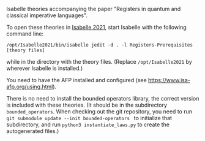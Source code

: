 Isabelle theories accompanying the paper "Registers in quantum and classical imperative languages".

To open these theories in [Isabelle 2021](https://isabelle.in.tum.de/), start Isabelle with the following command line:
```
/opt/Isabelle2021/bin/isabelle jedit -d . -l Registers-Prerequisites  [theory files]
```
while in the directory with the theory files. (Replace `/opt/Isabelle2021` by wherever Isabelle is installed.)

You need to have the AFP installed and configured (see https://www.isa-afp.org/using.html).

There is no need to install the bounded operators library, the correct version is included with these theories.
(It should be in the subdirectory `bounded_operators`. When checking out the git repository, you need to run `git submodule update --init bounded-operators
` to initialize that subdirectory, and run `python3 instantiate_laws.py` to create the autogenerated files.)
